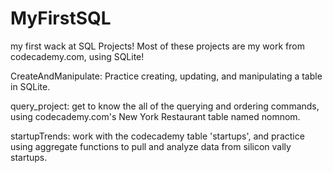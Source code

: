# MyFirstSQL
my first wack at SQL Projects!
Most of these projects are my work from codecademy.com, using SQLite!


CreateAndManipulate:
  Practice creating, updating, and manipulating a table in SQLite.
  
query_project:
  get to know the all of the querying and ordering commands,
  using codecademy.com's New York Restaurant table named nomnom.
  
startupTrends:
work with the codecademy table 'startups', and practice using aggregate 
functions to pull and analyze data from silicon vally startups.
